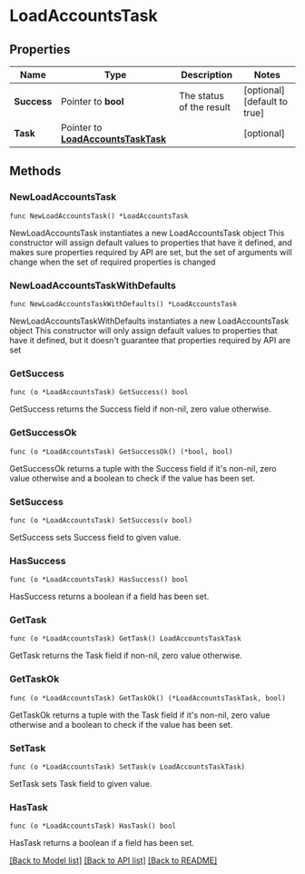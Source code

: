 # LoadAccountsTask

## Properties

Name | Type | Description | Notes
------------ | ------------- | ------------- | -------------
**Success** | Pointer to **bool** | The status of the result | [optional] [default to true]
**Task** | Pointer to [**LoadAccountsTaskTask**](LoadAccountsTaskTask.md) |  | [optional] 

## Methods

### NewLoadAccountsTask

`func NewLoadAccountsTask() *LoadAccountsTask`

NewLoadAccountsTask instantiates a new LoadAccountsTask object
This constructor will assign default values to properties that have it defined,
and makes sure properties required by API are set, but the set of arguments
will change when the set of required properties is changed

### NewLoadAccountsTaskWithDefaults

`func NewLoadAccountsTaskWithDefaults() *LoadAccountsTask`

NewLoadAccountsTaskWithDefaults instantiates a new LoadAccountsTask object
This constructor will only assign default values to properties that have it defined,
but it doesn't guarantee that properties required by API are set

### GetSuccess

`func (o *LoadAccountsTask) GetSuccess() bool`

GetSuccess returns the Success field if non-nil, zero value otherwise.

### GetSuccessOk

`func (o *LoadAccountsTask) GetSuccessOk() (*bool, bool)`

GetSuccessOk returns a tuple with the Success field if it's non-nil, zero value otherwise
and a boolean to check if the value has been set.

### SetSuccess

`func (o *LoadAccountsTask) SetSuccess(v bool)`

SetSuccess sets Success field to given value.

### HasSuccess

`func (o *LoadAccountsTask) HasSuccess() bool`

HasSuccess returns a boolean if a field has been set.

### GetTask

`func (o *LoadAccountsTask) GetTask() LoadAccountsTaskTask`

GetTask returns the Task field if non-nil, zero value otherwise.

### GetTaskOk

`func (o *LoadAccountsTask) GetTaskOk() (*LoadAccountsTaskTask, bool)`

GetTaskOk returns a tuple with the Task field if it's non-nil, zero value otherwise
and a boolean to check if the value has been set.

### SetTask

`func (o *LoadAccountsTask) SetTask(v LoadAccountsTaskTask)`

SetTask sets Task field to given value.

### HasTask

`func (o *LoadAccountsTask) HasTask() bool`

HasTask returns a boolean if a field has been set.


[[Back to Model list]](../README.md#documentation-for-models) [[Back to API list]](../README.md#documentation-for-api-endpoints) [[Back to README]](../README.md)


